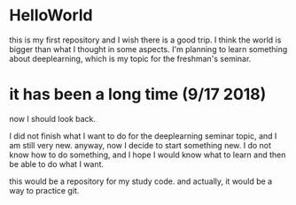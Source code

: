 # HelloWorld
this is my first repository and I wish there is a good trip.
I think the world is bigger than what I thought in some aspects.
I'm planning to learn something about deeplearning, which is my topic for the freshman's seminar.

# it has been a long time (9/17 2018)
now I should look back.

I did not finish what I want to do for the deeplearning seminar topic, and I am still very new. anyway, now I decide to start something new. I do not know how to do something, and I hope I would know what to learn and then be able to do what I want.

this would be a repository for my study code. and actually, it would be a way to practice git.
